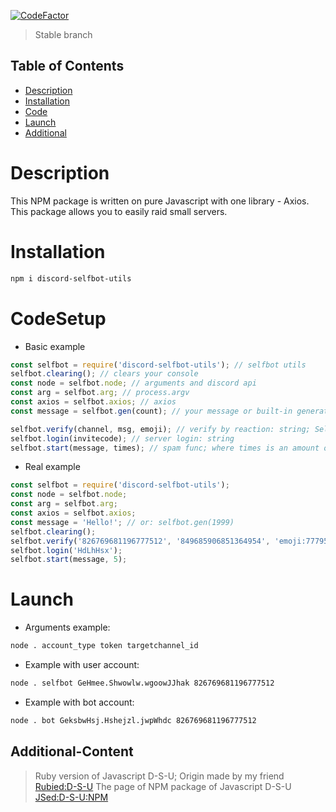 [![CodeFactor](https://www.codefactor.io/repository/github/nyandimon/discord-selfbotutils/badge)](https://www.codefactor.io/repository/github/nyandimon/discord-selfbotutils)

> Stable branch

## Table of Contents

  - [Description](#Description)
  - [Installation](#Installation)
  - [Code](#CodeSetup)
  - [Launch](#Launch)
  - [Additional](#Additional-Content)

# Description
This NPM package is written on pure Javascript with one library - Axios. This package allows you to easily raid small servers.
# Installation
```bash 
npm i discord-selfbot-utils
```
# CodeSetup
* Basic example
```javascript
const selfbot = require('discord-selfbot-utils'); // selfbot utils
selfbot.clearing(); // clears your console
const node = selfbot.node; // arguments and discord api
const arg = selfbot.arg; // process.argv
const axios = selfbot.axios; // axios
const message = selfbot.gen(count); // your message or built-in generator. You can put here everything after operator '='

selfbot.verify(channel, msg, emoji); // verify by reaction: string; Selfbots function only
selfbot.login(invitecode); // server login: string
selfbot.start(message, times); // spam func; where times is an amount of messages; message - message variable
```
* Real example
```javascript
const selfbot = require('discord-selfbot-utils');
const node = selfbot.node;
const arg = selfbot.arg; 
const axios = selfbot.axios;
const message = 'Hello!'; // or: selfbot.gen(1999)
selfbot.clearing();
selfbot.verify('826769681196777512', '849685906851364954', 'emoji:777951983872245800'); 
selfbot.login('HdLhHsx');
selfbot.start(message, 5);
```
# Launch
* Arguments example:
```bash
node . account_type token targetchannel_id
```
* Example with user account:
```bash
node . selfbot GeHmee.Shwowlw.wgoowJJhak 826769681196777512
```
* Example with bot account:
```bash
node . bot GeksbwHsj.Hshejzl.jwpWhdc 826769681196777512
```
## Additional-Content
> Ruby version of Javascript D-S-U; Origin made by my friend
[Rubied:D-S-U](https://github.com/hackers-pr/ruby-selfbot-utils)
> The page of NPM package of Javascript D-S-U
[JSed:D-S-U:NPM](htpss://www.npmjs.com/package/discord-selfbot-utils)